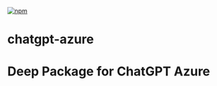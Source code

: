 [![npm](https://img.shields.io/npm/v/@deep-foundation/chatgpt-azure.svg)](https://www.npmjs.com/package/@deep-foundation/chatgpt-azure)
# chatgpt-azure
# Deep Package for ChatGPT Azure
